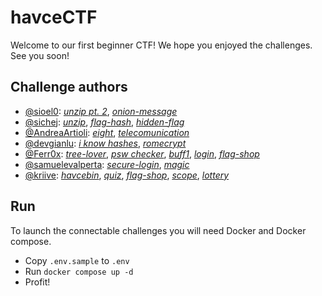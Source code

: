 # havceCTF
Welcome to our first beginner CTF! We hope you enjoyed the challenges.
See you soon!

## Challenge authors
 * [@sioel0](https://github.com/sioel0): *[unzip pt. 2](unzip_pt2)*, *[onion-message](onion-message)*
 * [@sichej](https://github.com/sichej): *[unzip](unzip)*, *[flag-hash](flag-hash)*, *[hidden-flag](hidden-flag)*
 * [@AndreaArtioli](https://github.com/AndreaArtioli): *[eight](eight)*, *[telecomunication](telecomunication)*
 * [@devgianlu](https://github.com/devgianlu): *[i know hashes](i-know-hashes)*, *[romecrypt](romecrypt)*
 * [@Ferr0x](https://github.com/Ferr0x): *[tree-lover](tree-lover)*, *[psw checker](psw_check)*, *[buff1](buff1)*, *[login](login)*, *[flag-shop](flag-shop)*
 * [@samuelevalperta](https://github.com/samuelevalperta): *[secure-login](secure-login)*, *[magic](magic)*
 * [@kriive](https://github.com/kriive): *[havcebin](havcebin)*, *[quiz](quiz)*, *[flag-shop](flag-shop)*, *[scope](scope)*, *[lottery](lottery)*
 

## Run
To launch the connectable challenges you will need Docker and Docker compose.
* Copy `.env.sample` to `.env`
* Run `docker compose up -d`
* Profit!
